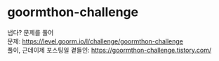 # goormthon-challenge
냅다? 문제를 풀어  
문제: https://level.goorm.io/l/challenge/goormthon-challenge  
풀이, 근데이제 포스팅일 곁들인: https://goormthon-challenge.tistory.com/
